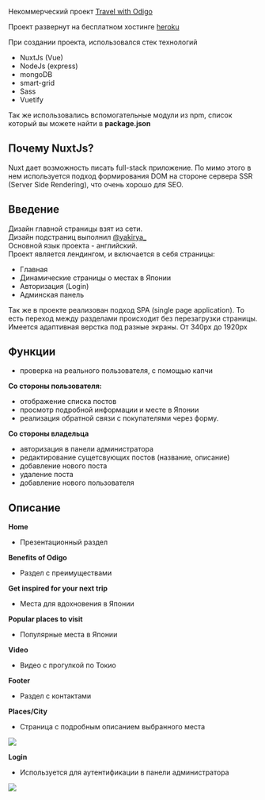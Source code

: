 Некоммерческий проект [Travel with Odigo](https://odigo-stewiebutthurt.herokuapp.com/)

Проект развернут на бесплатном хостинге [heroku](https://www.heroku.com/)  

При создании проекта, использовался стек технологий 
- NuxtJs (Vue) 
- NodeJs (express)
- mongoDB
- smart-grid 
- Sass
- Vuetify

Так же использовались вспомогательные модули из npm, список который вы можете найти в **package.json**

## Почему NuxtJs? 
Nuxt дает возможность писать full-stack приложение. По мимо этого в нем используется подход формирования DOM на стороне сервера SSR (Server Side Rendering), что очень хорошо для SEO. 

## Введение
Дизайн главной страницы взят из сети.<br>
Дизайн подстраниц выполнил [@yakirya_](https://www.instagram.com/yakirya_/)
<br>
Основной язык проекта - английский.<br>
Проект является лендингом, и включается в себя страницы:
- Главная
- Динамические страницы о местах в Японии
- Авторизация (Login)
- Админская панель

Так же в проекте реализован подход SPA (single page application). То есть переход между разделами происходит без перезагрузки страницы.<br>
Имеется адаптивная верстка под разные экраны. От 340px до 1920px

## Функции
- проверка на реального пользователя, с помощью капчи

**Со стороны пользователя:**
- отображение списка постов
- просмотр подробной информации и месте в Японии
- реализация обратной связи с покупателями через форму.

**Со стороны владельца**
- авторизация в панели администратора
- редактирование сущетсвующих постов (название, описание)
- добавление нового поста
- удаление поста
- добавление нового пользователя

## Описание
**Home** 

 - Презентационный раздел

**Benefits of Odigo**

- Раздел с преимуществами

**Get inspired for your next trip**

- Места для вдохновения в Японии

**Popular places to visit**

- Популярные места в Японии

**Video**

- Видео с прогулкой по Токио

**Footer**

- Раздел с контактами


**Places/City**

- Страница с подробным описанием выбранного места

![](assets/places.gif)

**Login**

- Используется для аутентификации в панели администратора

![](assets/login.gif)

